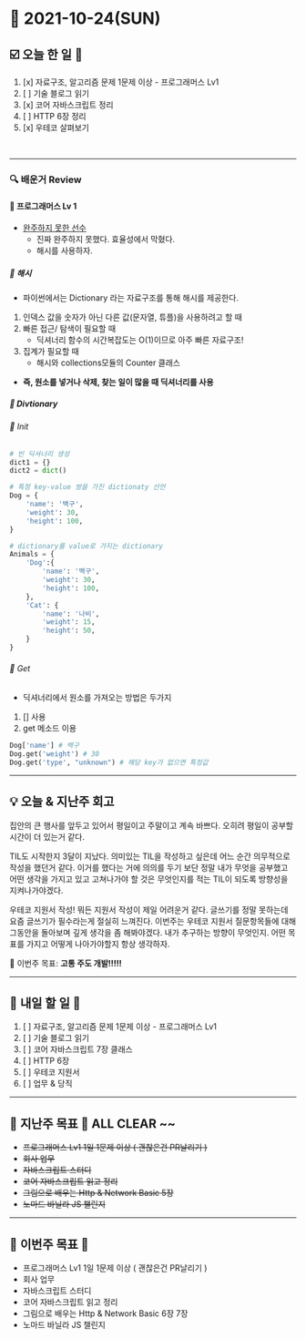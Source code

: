 # 📆 2021-10-24(SUN)
## ☑️ 오늘 한 일 📑
1. [x] 자료구조, 알고리즘 문제 1문제 이상 - 프로그래머스 Lv1
2. [ ] 기술 블로그 읽기
3. [x] 코어 자바스크립트 정리
4. [ ] HTTP 6장 정리  
5. [x] 우테코 살펴보기 
<br>

***

### 🔍️ 배운거 Review 

#### 🌈 프로그래머스 Lv 1 
- [완주하지 못한 선수](https://github.com/Kyuwon53/Python-algorithm/tree/main/programmers/Level1/%EC%99%84%EC%A3%BC%ED%95%98%EC%A7%80%20%EB%AA%BB%ED%95%9C%20%EC%84%A0%EC%88%98)
    - 진짜 완주하지 못했다. 효율성에서 막혔다.  
    - 해시를 사용하자.

##### 📌 해시
- 파이썬에서는 Dictionary 라는 자료구조를 통해 해시를 제공한다.
1. 인덱스 값을 숫자가 아닌 다른 값(문자열, 튜플)을 사용하려고 할 때 
2. 빠른 접근/ 탐색이 필요할 때 
    - 딕셔너리 함수의 시간복잡도는 O(1)이므로 아주 빠른 자료구조!
3. 집계가 필요할 때 
    - 해시와 collections모듈의 Counter 클래스

- **즉, 원소를 넣거나 삭제, 찾는 일이 많을 때 딕셔너리를 사용**

##### 📌  Divtionary 
###### 📎 Init
```python
# 빈 딕셔너리 생성
dict1 = {}
dict2 = dict()

# 특정 key-value 쌍을 가진 dictionaty 선언
Dog = {
    'name': '백구',
    'weight': 30,
    'height': 100,
}

# dictionary를 value로 가지는 dictionary 
Animals = {
    'Dog':{
        'name': '백구',
        'weight': 30,
        'height': 100,
    },
    'Cat': {
        'name': '나비',
        'weight': 15,
        'height': 50,
    }
}
```
###### 📎 Get
- 딕셔너리에서 원소를 가져오는 방법은 두가지
1. [] 사용
2. get 메소드 이용
```python
Dog['name'] # 백구
Dog.get('weight') # 30 
Dog.get('type', "unknown") # 해당 key가 없으면 특정값 

```
***
## 💡  오늘 & 지난주 회고 

집안의 큰 행사를 앞두고 있어서 평일이고 주말이고 계속 바쁘다. 오히려 평일이 공부할 시간이 더 있는거 같다. 

TIL도 시작한지 3달이 지났다. 의미있는 TIL을 작성하고 싶은데 어느 순간 의무적으로 작성을 했던거 같다. 이거를 했다는 거에 의의를 두기 보단 
정말 내가 무엇을 공부했고 어떤 생각을 가지고 있고 고쳐나가야 할 것은 무엇인지를 적는 TIL이 되도록 방향성을 지켜나가야겠다. 

우테코 지원서 작성! 뭐든 지원서 작성이 제일 어려운거 같다. 글쓰기를 정말 못하는데 요즘 글쓰기가 필수라는게 절실히 느껴진다. 이번주는 우테코 지원서 질문항목들에 대해
그동안을 돌아보며 깊게 생각을 좀 해봐야겠다. 내가 추구하는 방향이 무엇인지. 어떤 목표를 가지고 어떻게 나아가야할지 항상 생각하자. 

🎯 이번주 목표: **고통 주도 개발!!!!!** 

***

## 🎯 내일 할 일 🎯
1. [ ] 자료구조, 알고리즘 문제 1문제 이상 - 프로그래머스 Lv1
2. [ ] 기술 블로그 읽기
3. [ ] 코어 자바스크립트 7장 클래스
4. [ ] HTTP 6장   
5. [ ] 우테코 지원서 
6. [ ] 업무 & 당직 


***
## 🏁 지난주 목표 🏁  ALL CLEAR ~~
- ~~프로그래머스 Lv1 1일 1문제 이상 ( 괜찮은건 PR날리기 )~~
- ~~회사 업무~~ 
- ~~자바스크립트 스터디~~ 
- ~~코어 자바스크립트 읽고 정리~~ 
- ~~그림으로 배우는 Http & Network Basic 5장~~
- ~~노마드 바닐라 JS 챌린지~~

***

## 🏁 이번주 목표 🏁  
- 프로그래머스 Lv1 1일 1문제 이상 ( 괜찮은건 PR날리기 )
- 회사 업무 
- 자바스크립트 스터디 
- 코어 자바스크립트 읽고 정리 
- 그림으로 배우는 Http & Network Basic 6장 7장
- 노마드 바닐라 JS 챌린지

